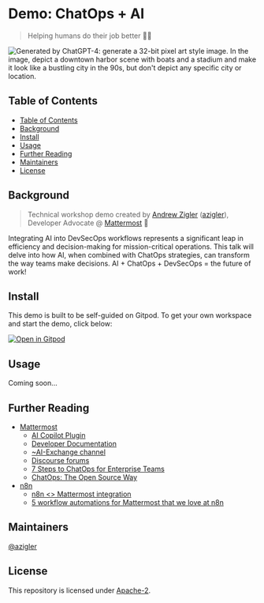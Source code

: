 # Demo: ChatOps + AI

> Helping humans do their job better 🧑‍💻

![Generated by ChatGPT-4: generate a 32-bit pixel art style image. In the image, depict a downtown harbor scene with boats and a stadium and make it look like a bustling city in the 90s, but don't depict any specific city or location.](https://github.com/azigler/dotfiles/assets/7295363/9954a100-ddc0-4f64-a454-f3859d762009)

## Table of Contents

- [Table of Contents](#table-of-contents)
- [Background](#background)
- [Install](#install)
- [Usage](#usage)
- [Further Reading](#further-reading)
- [Maintainers](#maintainers)
- [License](#license)

## Background

> Technical workshop demo created by [Andrew Zigler](https://www.linkedin.com/in/andrewzigler/) ([azigler](https://github.com/azigler)), Developer Advocate @ [Mattermost](https://mattermost.com/) 🍎

Integrating AI into DevSecOps workflows represents a significant leap in efficiency and decision-making for mission-critical operations. This talk will delve into how AI, when combined with ChatOps strategies, can transform the way teams make decisions. AI + ChatOps + DevSecOps = the future of work!

## Install

This demo is built to be self-guided on Gitpod. To get your own workspace and start the demo, click below:

[![Open in Gitpod](https://gitpod.io/button/open-in-gitpod.svg)](https://gitpod.io/#https://github.com/azigler/chatops-plus-ai-demo)

## Usage

Coming soon...

## Further Reading

- [Mattermost](https://mattermost.com)
  - [AI Copilot Plugin](https://github.com/mattermost/mattermost-plugin-ai)
  - [Developer Documentation](https://developers.mattermost.com)
  - [~AI-Exchange channel](https://community.mattermost.com/core/channels/ai-exchange)
  - [Discourse forums](https://forum.mattermost.com/c/openops-ai/40)
  - [7 Steps to ChatOps for Enterprise Teams](https://mattermost.com/chatops-guide/)
  - [ChatOps: The Open Source Way](https://mattermost.com/solutions/use-cases/chatops/)
- [n8n](https://n8n.io)
  - [n8n <> Mattermost integration](https://n8n.io/integrations/mattermost/)
  - [5 workflow automations for Mattermost that we love at n8n](https://mattermost.com/blog/5-workflow-automations-for-mattermost-that-we-love-at-n8n/)

## Maintainers

[@azigler](https://github.com/azigler/)

## License

This repository is licensed under [Apache-2](./LICENSE).
